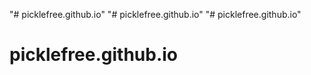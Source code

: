 "# picklefree.github.io" 
"# picklefree.github.io" 
"# picklefree.github.io" 
# picklefree.github.io
